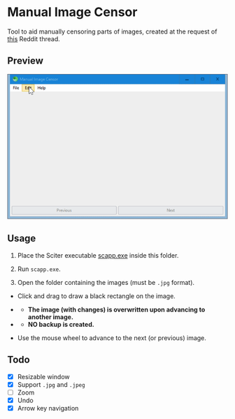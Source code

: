 # Manual Image Censor

Tool to aid manually censoring parts of images, created at the request of [this](https://old.reddit.com/r/software/comments/k06117/looking_for_a_program_to_easily_draw_black_boxes/) Reddit thread.

## Preview

![screenshot](preview.gif)

## Usage

1. Place the Sciter executable [scapp.exe](https://github.com/c-smile/sciter-sdk/tree/master/bin.win/x64) inside this folder.

2. Run `scapp.exe`.

3. Open the folder containing the images (must be `.jpg` format).

-  Click and drag to draw a black rectangle on the image.  
- - **The image (with changes) is overwritten upon advancing to another image.**
- - **NO backup is created.**

-  Use the mouse wheel to advance to the next (or previous) image.

## Todo

- [x] Resizable window
- [x] Support `.jpg` and `.jpeg`
- [ ] Zoom
- [x] Undo
- [x] Arrow key navigation